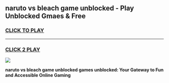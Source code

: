
## naruto vs bleach game unblocked - Play Unblocked Gmaes & Free
<h3>
<a href="https://news.freeplayer.one?title=naruto_vs_bleach_game_unblocked&ref=16F">CLICK TO PLAY</a></h3>
<hr>

<h3>
<a href="https://news.freeplayer.one?title=naruto_vs_bleach_game_unblocked&ref=16F">CLICK 2 PLAY</a>
  
</h3>

<a href="https://news.freeplayer.one?title=naruto_vs_bleach_game_unblocked&ref=16F/"><img src="https://clearcache.store/games.png"></a>


**naruto vs bleach game unblocked games unblocked: Your Gateway to Fun and Accessible Online Gaming**
